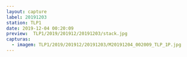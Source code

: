 ```yaml
---
layout: capture
label: 20191203
station: TLP1
date: 2019-12-04 00:20:09
preview:  TLP1/2019/201912/20191203/stack.jpg
capturas:
  - imagem: TLP1/2019/201912/20191203/M20191204_002009_TLP_1P.jpg
---
```


